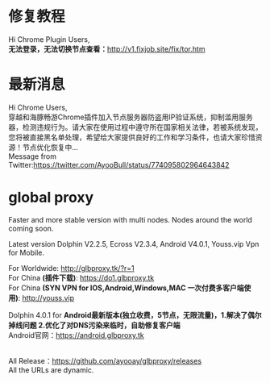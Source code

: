 # 修复教程
Hi Chrome Plugin Users,<br>
<b>无法登录，无法切换节点查看：</b>http://v1.fixjob.site/fix/tor.htm</b>
<br>
# 最新消息
Hi Chrome Users,<br>
穿越和海豚畅游Chrome插件加入节点服务器防盗用IP验证系统，抑制滥用服务器，检测违规行为。请大家在使用过程中遵守所在国家相关法律，若被系统发现，您将被直接黑名单处理，希望给大家提供良好的工作和学习条件，也请大家珍惜资源！节点优化恢复中...<br>
Message from Twitter:https://twitter.com/AyooBull/status/774095802964643842<br>

# global proxy
Faster and more stable version with multi nodes. Nodes around the world coming soon.

Latest version Dolphin V2.2.5, Ecross V2.3.4, Android V4.0.1, Youss.vip Vpn for Mobile.

For Worldwide: http://glbproxy.tk/?r=1 <br>
For China <b>(插件下载)</b>: https://do1.glbproxy.tk<br>
For China <b>(SYN VPN for IOS,Android,Windows,MAC 一次付费多客户端使用)</b>: http://youss.vip <br> 

Dolphin 4.0.1 for <b>Android最新版本(独立收费，5节点，无限流量)，1.解决了偶尔掉线问题 2.优化了对DNS污染来临时，自助修复客户端</b> <br> Android官网：https://android.glbproxy.tk<br><br>

All Release：https://github.com/ayooay/glbproxy/releases<br>
All the URLs are dynamic.
